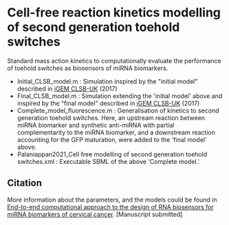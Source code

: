 # Cell-free reaction kinetics modelling of second generation toehold switches 
Standard mass action kinetics to computationally evaluate the performance of toehold switches as biosensors of miRNA biomarkers. 

* Initial_CLSB_model.m :
Simulation inspired by the "initial model" described in [iGEM CLSB-UK](http://2017.igem.org/Team:CLSB-UK/Model#) (2017) 
* Final_CLSB_model.m :
Simulation extending the 'initial model' above and inspired by the "final model" described in [iGEM CLSB-UK](http://2017.igem.org/Team:CLSB-UK/Model#) (2017) 
* Complete_model_fluorescence.m :
Generalisation of kinetics to second generation toehold switches. Here, an upstream reaction between miRNA biomarker and  synthetic anti-miRNA with partial complementarity to the miRNA biomarker, and a downstream reaction accounting for the GFP maturation, were added to the 'final model' above.
* Palaniappan2021_Cell free modelling of second generation toehold switches.xml :
Executable SBML of the above 'Complete model.' 

Citation
------------

More information about the parameters, and the models could be found in [End-to-end computational approach to the design of RNA biosensors for miRNA biomarkers of cervical cancer](https://doi.org/10.1101/2021.07.09.451282). [Manuscript submitted]
